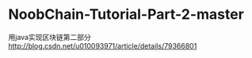 # NoobChain-Tutorial-Part-2-master
用java实现区块链第二部分 http://blog.csdn.net/u010093971/article/details/79366801

